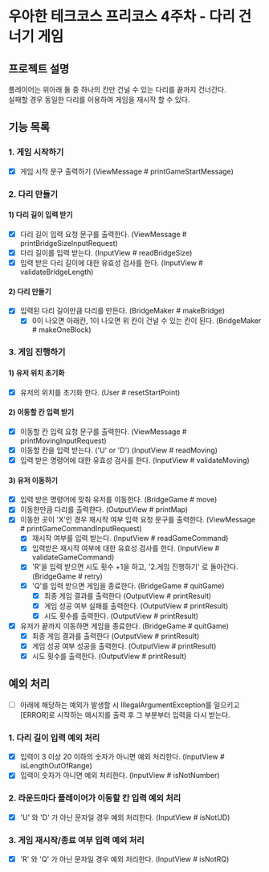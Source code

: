 # 우아한 테크코스 프리코스 4주차 - 다리 건너기 게임
## 프로젝트 설명
플레이어는 위아래 둘 중 하나의 칸만 건널 수 있는 다리를 끝까지 건너간다.  
실패할 경우 동일한 다리를 이용하여 게임을 재시작 할 수 있다.

## 기능 목록
### 1. 게임 시작하기
- [x] 게임 시작 문구 출력하기 (ViewMessage # printGameStartMessage)
### 2. 다리 만들기
#### 1) 다리 길이 입력 받기
- [x] 다리 길이 입력 요청 문구를 출력한다. (ViewMessage # printBridgeSizeInputRequest)
- [x] 다리 길이를 입력 받는다. (InputView # readBridgeSize)
- [x] 입력 받은 다리 길이에 대한 유효성 검사를 한다. (InputView # validateBridgeLength)
#### 2) 다리 만들기
- [x] 입력된 다리 길이만큼 다리를 만든다. (BridgeMaker # makeBridge)
  - [x] 0이 나오면 아래칸, 1이 나오면 위 칸이 건널 수 있는 칸이 된다. (BridgeMaker # makeOneBlock)
### 3. 게임 진행하기
#### 1) 유저 위치 초기화
- [x] 유저의 위치를 초기화 한다. (User # resetStartPoint)
#### 2) 이동할 칸 입력 받기
- [x] 이동할 칸 입력 요청 문구를 출력한다. (ViewMessage # printMovingInputRequest)
- [x] 이동할 칸을 입력 받는다. ('U' or 'D') (InputView # readMoving)
- [x] 입력 받은 명령어에 대한 유효성 검사를 한다. (InputView # validateMoving)
#### 3) 유저 이동하기
- [x] 입력 받은 명령어에 맞춰 유저를 이동한다. (BridgeGame # move)
- [x] 이동한만큼 다리를 출력한다. (OutputView # printMap)
- [x] 이동한 곳이 'X'인 경우 재시작 여부 입력 요청 문구를 출력한다. (ViewMessage # printGameCommandInputRequest)
    - [x] 재시작 여부를 입력 받는다. (InputView # readGameCommand)
    - [x] 입력받은 재시작 여부에 대한 유효성 검사를 한다. (InputView # validateGameCommand)
    - [x] 'R'을 입력 받으면 시도 횟수 +1을 하고, '2.게임 진행하기' 로 돌아간다. (BridgeGame # retry)
    - [x] 'Q'를 입력 받으면 게임을 종료한다. (BridgeGame # quitGame)
        - [x] 최종 게임 결과를 출력한다 (OutputView # printResult)
        - [x] 게임 성공 여부 실패를 출력한다. (OutputView # printResult)
        - [x] 시도 횟수를 출력한다. (OutputView # printResult)
- [x] 유저가 끝까지 이동하면 게임을 종료한다. (BridgeGame # quitGame)
    - [x] 최종 게임 결과를 출력한다 (OutputView # printResult)
    - [x] 게임 성공 여부 성공을 출력한다. (OutputView # printResult)
    - [x] 시도 횟수를 출력한다. (OutputView # printResult)
## 예외 처리
- [ ] 아래에 해당하는 예외가 발생할 시 IllegalArgumentException를 일으키고 [ERROR]로 시작하는 메시지를 출력 후 그 부분부터 입력을 다시 받는다.
### 1. 다리 길이 입력 예외 처리
- [x] 입력이 3 이상 20 이하의 숫자가 아니면 예외 처리한다. (InputView # isLengthOutOfRange)
- [x] 입력이 숫자가 아니면 예외 처리한다. (InputView # isNotNumber)
### 2. 라운드마다 플레이어가 이동할 칸 입력 예외 처리
- [x] 'U' 와 'D' 가 아닌 문자일 경우 예외 처리한다. (InputView # isNotUD)
### 3. 게임 재시작/종료 여부 입력 예외 처리
- [x] 'R' 와 'Q' 가 아닌 문자일 경우 예외 처리한다. (InputView # isNotRQ)